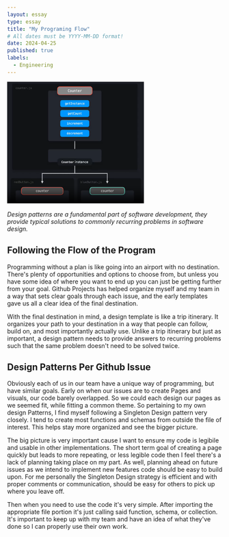```yaml
---
layout: essay
type: essay
title: "My Programing Flow"
# All dates must be YYYY-MM-DD format!
date: 2024-04-25
published: true
labels:
  - Engineering
---
```


<img width="320px" class="rounded float-start pe-4" src="../img/SingletonFlow.png">

*Design patterns are a fundamental part of software development, they provide typical solutions to commonly recurring problems in software design.*

## Following the Flow of the Program

Programming without a plan is like going into an airport with no destination. There's plenty of opportunities and options to choose from, but unless you have some idea of where you want to end up you can just be getting further from your goal. Github Projects has helped organize myself and my team in a way that sets clear goals through each issue, and the early templates gave us all a clear idea of the final destination.

With the final destination in mind, a design template is like a trip itinerary. It organizes your path to your destination in a way that people can follow, build on, and most importantly actually use. Unlike a trip itinerary but just as important, a design pattern needs to provide answers to recurring problems such that the same problem doesn't need to be solved twice.

## Design Patterns Per Github Issue

Obviously each of us in our team have a unique way of programming, but have similar goals. Early on when our issues are to create Pages and visuals, our code barely overlapped. So we could each design our pages as we seemed fit, while fitting a common theme. So pertaining to my own design Patterns, I find myself following a Singleton Design pattern very closely. I tend to create most functions and schemas from outside the file of interest. This helps stay more organized and see the bigger picture.

The big picture is very important cause I want to ensure my code is legibile and usable in other implementations. The short term goal of creating a page quickly but leads to more repeating, or less legible code then I feel there's a lack of planning taking place on my part. As well, planning ahead on future issues as we intend to implement new features code should be easy to build upon. For me personally the Singleton Design strategy is efficient and with proper comments or communication, should be easy for others to pick up where you leave off.

Then when you need to use the code it's very simple. After importing the appropriate file portion it's just calling said function, schema, or collection. It's important to keep up with my team and have an idea of what they've done so I can properly use their own work. 

